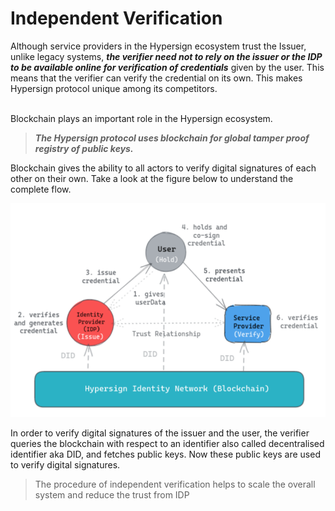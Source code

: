# Independent Verification

Although service providers in the Hypersign ecosystem trust the Issuer, unlike legacy systems, _**the verifier need not to rely on the issuer or the IDP to be available online for verification of credentials**_ given by the user. This means that the verifier can verify the credential on its own. This makes Hypersign protocol unique among its competitors.

\
Blockchain plays an important role in the Hypersign ecosystem.&#x20;

> _**The Hypersign protocol uses blockchain for global tamper proof registry of public keys.**_&#x20;

Blockchain gives the ability to all actors to verify digital signatures of each other on their own. Take a look at the figure below to understand the complete flow.&#x20;

![](<../../.gitbook/assets/image (8).png>)

In order to verify digital signatures of the issuer and the user, the verifier queries the blockchain with respect to an identifier also called decentralised identifier aka DID, and fetches public keys. Now these public keys are used to verify digital signatures.&#x20;

> The procedure of independent verification helps to scale the overall system and reduce the trust from IDP
